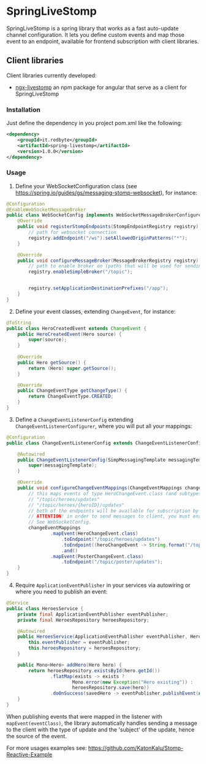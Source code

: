 # SpringLiveStomp
SpringLiveStomp is a spring library that works as a fast auto-update channel configuration.
It lets you define custom events and map those event to an endpoint, available for frontend subscription with client 
libraries.

## Client libraries

Client libraries currently developed:

<ul>
    <li><a href="https://github.com/KatonKalu/ngx-livestomp">ngx-livestomp</a> an npm package for angular that serve as a client for SpringLiveStomp</li>
</ul>

### Installation
Just define the dependency in you project pom.xml like the following:

```xml
<dependency>
    <groupId>it.redbyte</groupId>
    <artifactId>spring-livestomp</artifactId>
    <version>1.0.0</version>
</dependency>
```

### Usage

1) Define your WebSocketConfiguration class (see https://spring.io/guides/gs/messaging-stomp-websocket), for instance:

```java
@Configuration
@EnableWebSocketMessageBroker
public class WebSocketConfig implements WebSocketMessageBrokerConfigurer {
    @Override
    public void registerStompEndpoints(StompEndpointRegistry registry) {
        // path for websocket connection
        registry.addEndpoint("/ws").setAllowedOriginPatterns("*");
    }

    @Override
    public void configureMessageBroker(MessageBrokerRegistry registry) {
        // path to enable broker on (paths that will be used for sending messages back to the client)
        registry.enableSimpleBroker("/topic");


        registry.setApplicationDestinationPrefixes("/app");
    }
}
```
2) Define your event classes, extending ```ChangeEvent```, for instance:

```java
@ToString
public class HeroCreatedEvent extends ChangeEvent {
    public HeroCreatedEvent(Hero source) {
        super(source);
    }
    
    @Override
    public Hero getSource() {
        return (Hero) super.getSource();
    }

    @Override
    public ChangeEventType getChangeType() {
        return ChangeEventType.CREATED;
    }
}
```

3) Define a ```ChangeEventListenerConfig``` extending ```ChangeEventListenerConfigurer```, where you will put all your mappings:

```java
@Configuration
public class ChangeEventListenerConfig extends ChangeEventListenerConfigurer {

    @Autowired
    public ChangeEventListenerConfig(SimpMessagingTemplate messagingTemplate) {
        super(messagingTemplate);
    }

    @Override
    public void configureChangeEventMappings(ChangeEventMappings changeEventMappings) {
        // this maps events of type HeroChangeEvent.class (and subtypes) to 2 endpoints:
        // "/topic/heroes/updates"
        // "/topic/heroes/{heroID}/updates"
        // both of the endpoints will be available for subscription by the client
        // ATTENTION! in order to send messages to client, you must enable broker for the path.
        // See WebSocketConfig.
        changeEventMappings
                .mapEvent(HeroChangeEvent.class)
                    .toEndpoint("/topic/heroes/updates")
                    .toEndpoint((heroChangeEvent -> String.format("/topic/heroes/%s/updates", heroChangeEvent.getSource().getId())))
                    .and()
                .mapEvent(PosterChangeEvent.class)
                    .toEndpoint("/topic/poster/updates");
    }
}
```

4) Require ```ApplicationEventPublisher``` in your services via autowiring or where you need to publish an event:
```java
@Service
public class HeroesService {
    private final ApplicationEventPublisher eventPublisher;
    private final HeroesRepository heroesRepository;

    @Autowired
    public HeroesService(ApplicationEventPublisher eventPublisher, HeroesRepository heroesRepository) {
        this.eventPublisher = eventPublisher;
        this.heroesRepository = heroesRepository;
    }

    public Mono<Hero> addHero(Hero hero) {
        return heroesRepository.existsById(hero.getId())
                .flatMap(exists -> exists ?
                        Mono.error(new Exception("Hero existing")) :
                        heroesRepository.save(hero))
                .doOnSuccess(savedHero -> eventPublisher.publishEvent(new HeroCreatedEvent(savedHero)));
    }
}
```

When publishing events that were mapped in the listener with ```mapEvent(eventClass)```, the library automatically handles
sending a message to the client with the type of update and the 'subject' of the update, hence the source of the event.


For more usages examples see: https://github.com/KatonKalu/Stomp-Reactive-Example